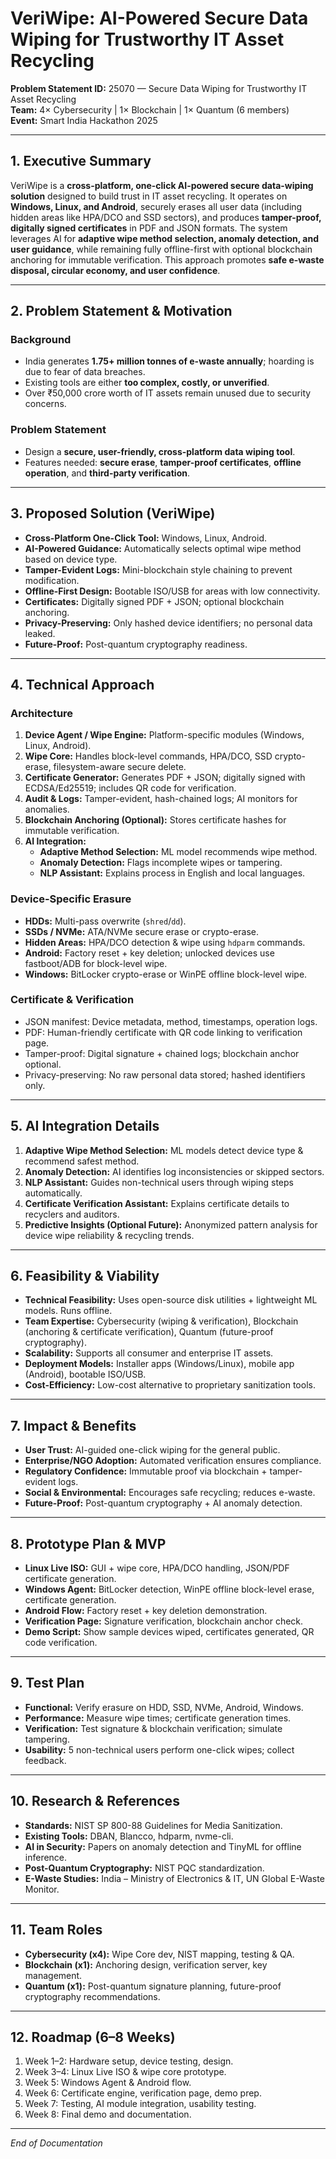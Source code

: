 # VeriWipe: AI-Powered Secure Data Wiping for Trustworthy IT Asset Recycling

**Problem Statement ID:** 25070 — Secure Data Wiping for Trustworthy IT Asset Recycling  
**Team:** 4× Cybersecurity | 1× Blockchain | 1× Quantum (6 members)  
**Event:** Smart India Hackathon 2025

---

## 1. Executive Summary

VeriWipe is a **cross-platform, one-click AI-powered secure data-wiping solution** designed to build trust in IT asset recycling. It operates on **Windows, Linux, and Android**, securely erases all user data (including hidden areas like HPA/DCO and SSD sectors), and produces **tamper-proof, digitally signed certificates** in PDF and JSON formats. The system leverages AI for **adaptive wipe method selection, anomaly detection, and user guidance**, while remaining fully offline-first with optional blockchain anchoring for immutable verification. This approach promotes **safe e-waste disposal, circular economy, and user confidence**.

---

## 2. Problem Statement & Motivation

### Background
- India generates **1.75+ million tonnes of e-waste annually**; hoarding is due to fear of data breaches.  
- Existing tools are either **too complex, costly, or unverified**.  
- Over ₹50,000 crore worth of IT assets remain unused due to security concerns.

### Problem Statement
- Design a **secure, user-friendly, cross-platform data wiping tool**.  
- Features needed: **secure erase**, **tamper-proof certificates**, **offline operation**, and **third-party verification**.

---

## 3. Proposed Solution (VeriWipe)

- **Cross-Platform One-Click Tool:** Windows, Linux, Android.  
- **AI-Powered Guidance:** Automatically selects optimal wipe method based on device type.  
- **Tamper-Evident Logs:** Mini-blockchain style chaining to prevent modification.  
- **Offline-First Design:** Bootable ISO/USB for areas with low connectivity.  
- **Certificates:** Digitally signed PDF + JSON; optional blockchain anchoring.  
- **Privacy-Preserving:** Only hashed device identifiers; no personal data leaked.  
- **Future-Proof:** Post-quantum cryptography readiness.

---

## 4. Technical Approach

### Architecture
1. **Device Agent / Wipe Engine:** Platform-specific modules (Windows, Linux, Android).  
2. **Wipe Core:** Handles block-level commands, HPA/DCO, SSD crypto-erase, filesystem-aware secure delete.  
3. **Certificate Generator:** Generates PDF + JSON; digitally signed with ECDSA/Ed25519; includes QR code for verification.  
4. **Audit & Logs:** Tamper-evident, hash-chained logs; AI monitors for anomalies.  
5. **Blockchain Anchoring (Optional):** Stores certificate hashes for immutable verification.  
6. **AI Integration:**  
   - **Adaptive Method Selection:** ML model recommends wipe method.  
   - **Anomaly Detection:** Flags incomplete wipes or tampering.  
   - **NLP Assistant:** Explains process in English and local languages.  

### Device-Specific Erasure  
- **HDDs:** Multi-pass overwrite (`shred`/`dd`).  
- **SSDs / NVMe:** ATA/NVMe secure erase or crypto-erase.  
- **Hidden Areas:** HPA/DCO detection & wipe using `hdparm` commands.  
- **Android:** Factory reset + key deletion; unlocked devices use fastboot/ADB for block-level wipe.  
- **Windows:** BitLocker crypto-erase or WinPE offline block-level wipe.  

### Certificate & Verification  
- JSON manifest: Device metadata, method, timestamps, operation logs.  
- PDF: Human-friendly certificate with QR code linking to verification page.  
- Tamper-proof: Digital signature + chained logs; blockchain anchor optional.  
- Privacy-preserving: No raw personal data stored; hashed identifiers only.

---

## 5. AI Integration Details

1. **Adaptive Wipe Method Selection:** ML models detect device type & recommend safest method.  
2. **Anomaly Detection:** AI identifies log inconsistencies or skipped sectors.  
3. **NLP Assistant:** Guides non-technical users through wiping steps automatically.  
4. **Certificate Verification Assistant:** Explains certificate details to recyclers and auditors.  
5. **Predictive Insights (Optional Future):** Anonymized pattern analysis for device wipe reliability & recycling trends.

---

## 6. Feasibility & Viability

- **Technical Feasibility:** Uses open-source disk utilities + lightweight ML models. Runs offline.  
- **Team Expertise:** Cybersecurity (wiping & verification), Blockchain (anchoring & certificate verification), Quantum (future-proof cryptography).  
- **Scalability:** Supports all consumer and enterprise IT assets.  
- **Deployment Models:** Installer apps (Windows/Linux), mobile app (Android), bootable ISO/USB.  
- **Cost-Efficiency:** Low-cost alternative to proprietary sanitization tools.

---

## 7. Impact & Benefits

- **User Trust:** AI-guided one-click wiping for the general public.  
- **Enterprise/NGO Adoption:** Automated verification ensures compliance.  
- **Regulatory Confidence:** Immutable proof via blockchain + tamper-evident logs.  
- **Social & Environmental:** Encourages safe recycling; reduces e-waste.  
- **Future-Proof:** Post-quantum cryptography + AI anomaly detection.  

---

## 8. Prototype Plan & MVP  
- **Linux Live ISO:** GUI + wipe core, HPA/DCO handling, JSON/PDF certificate generation.  
- **Windows Agent:** BitLocker detection, WinPE offline block-level erase, certificate generation.  
- **Android Flow:** Factory reset + key deletion demonstration.  
- **Verification Page:** Signature verification, blockchain anchor check.  
- **Demo Script:** Show sample devices wiped, certificates generated, QR code verification.  

---

## 9. Test Plan  
- **Functional:** Verify erasure on HDD, SSD, NVMe, Android, Windows.  
- **Performance:** Measure wipe times; certificate generation times.  
- **Verification:** Test signature & blockchain verification; simulate tampering.  
- **Usability:** 5 non-technical users perform one-click wipes; collect feedback.  

---

## 10. Research & References  
- **Standards:** NIST SP 800-88 Guidelines for Media Sanitization.  
- **Existing Tools:** DBAN, Blancco, hdparm, nvme-cli.  
- **AI in Security:** Papers on anomaly detection and TinyML for offline inference.  
- **Post-Quantum Cryptography:** NIST PQC standardization.  
- **E-Waste Studies:** India – Ministry of Electronics & IT, UN Global E-Waste Monitor.  

---

## 11. Team Roles  
- **Cybersecurity (x4):** Wipe Core dev, NIST mapping, testing & QA.  
- **Blockchain (x1):** Anchoring design, verification server, key management.  
- **Quantum (x1):** Post-quantum signature planning, future-proof cryptography recommendations.  

---

## 12. Roadmap (6–8 Weeks)  
1. Week 1–2: Hardware setup, device testing, design.  
2. Week 3–4: Linux Live ISO & wipe core prototype.  
3. Week 5: Windows Agent & Android flow.  
4. Week 6: Certificate engine, verification page, demo prep.  
5. Week 7: Testing, AI module integration, usability testing.  
6. Week 8: Final demo and documentation.

---

*End of Documentation*

